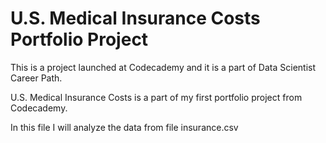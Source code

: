 # U.S. Medical Insurance Costs Portfolio Project
 
This is a project launched at Codecademy and it is a part of Data Scientist Career Path. 

U.S. Medical Insurance Costs is a part of my first portfolio project from Codecademy. 

In this file I will analyze the data from file insurance.csv